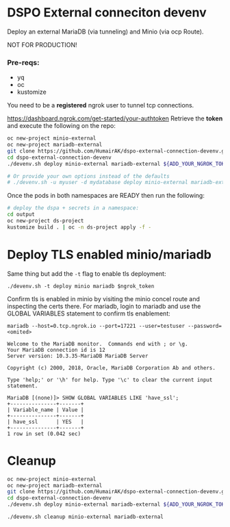 # DSPO External conneciton devenv

Deploy an external MariaDB (via tunneling) and Minio (via ocp Route). 

NOT FOR PRODUCTION!

### Pre-reqs:
* yq
* oc
* kustomize

You need to be a **registered** ngrok user to tunnel tcp connections.

https://dashboard.ngrok.com/get-started/your-authtoken
Retrieve the **token** and execute the following on the repo: 

```bash
oc new-project minio-external
oc new-project mariadb-external
git clone https://github.com/HumairAK/dspo-external-connection-devenv.git
cd dspo-external-connection-devenv
./devenv.sh deploy minio-external mariadb-external ${ADD_YOUR_NGROK_TOKEN_HERE}

# Or provide your own options instead of the defaults
# ./devenv.sh -u myuser -d mydatabase deploy minio-external mariadb-external
```

Once the pods in both namespaces are READY then run the following: 
```bash
# deploy the dspa + secrets in a namespace: 
cd output
oc new-project ds-project
kustomize build . | oc -n ds-project apply -f -
```

# Deploy TLS enabled minio/mariadb

Same thing but add the `-t` flag to enable tls deployment: 

```
./devenv.sh -t deploy minio mariadb $ngrok_token
```

Confirm tls is enabled in minio by visiting the minio concel route and inspecting the certs there.
For mariadb, login to mariadb and use the GLOBAL VARIABLES statement to confirm tls enablement: 

```
mariadb --host=0.tcp.ngrok.io --port=17221 --user=testuser --password=<omited>

Welcome to the MariaDB monitor.  Commands end with ; or \g.
Your MariaDB connection id is 12
Server version: 10.3.35-MariaDB MariaDB Server

Copyright (c) 2000, 2018, Oracle, MariaDB Corporation Ab and others.

Type 'help;' or '\h' for help. Type '\c' to clear the current input statement.

MariaDB [(none)]> SHOW GLOBAL VARIABLES LIKE 'have_ssl';
+---------------+-------+
| Variable_name | Value |
+---------------+-------+
| have_ssl      | YES   |
+---------------+-------+
1 row in set (0.042 sec)

```

# Cleanup

```bash
oc new-project minio-external
oc new-project mariadb-external
git clone https://github.com/HumairAK/dspo-external-connection-devenv.git
cd dspo-external-connection-devenv
./devenv.sh deploy minio-external mariadb-external ${ADD_YOUR_NGROK_TOKEN_HERE}
```
```bash
./devenv.sh cleanup minio-external mariadb-external
```
